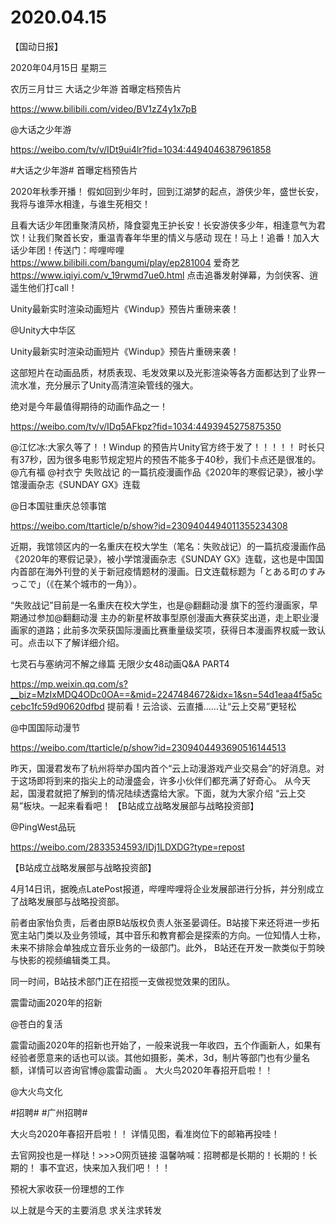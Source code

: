 # 2020.04.15

【国动日报】

2020年04月15日  星期三

农历三月廿三
 大话之少年游 首曝定档预告片

https://www.bilibili.com/video/BV1zZ4y1x7pB


@大话之少年游

https://weibo.com/tv/v/IDt9ui4lr?fid=1034:4494046387961858                             

#大话之少年游# 首曝定档预告片

2020年秋季开播！
假如回到少年时，回到江湖梦的起点，游侠少年，盛世长安，我将与谁萍水相逢，与谁生死相交！

且看大话少年团重聚清风桥，降食婴鬼王护长安！长安游侠多少年，相逢意气为君饮！让我们聚首长安，重温青春年华里的情义与感动
现在！马上！追番！加入大话少年团！传送门：哔哩哔哩 https://www.bilibili.com/bangumi/play/ep281004 爱奇艺  https://www.iqiyi.com/v_19rwmd7ue0.html 点击追番发射弹幕，为剑侠客、逍遥生他们打call！


Unity最新实时渲染动画短片《Windup》预告片重磅来袭！

@Unity大中华区                            

Unity最新实时渲染动画短片《Windup》预告片重磅来袭！

这部短片在动画品质，材质表现、毛发效果以及光影渲染等各方面都达到了业界一流水准，充分展示了Unity高清渲染管线的强大。

绝对是今年最值得期待的动画作品之一！

https://weibo.com/tv/v/IDq5AFkpz?fid=1034:4493945275875350

@江忆冰:大家久等了！！Windup 的预告片Unity官方终于发了！！！！！ 时长只有37秒，因为很多电影节规定短片的预告不能多于40秒，我们卡点还是很准的。@亢有福 @衬衣宁
  失败战记 的一篇抗疫漫画作品《2020年的寒假记录》，被小学馆漫画杂志《SUNDAY GX》连载

@日本国驻重庆总领事馆

https://weibo.com/ttarticle/p/show?id=2309404494011355234308                             

近期，我馆领区内的一名重庆在校大学生（笔名：失败战记）的一篇抗疫漫画作品《2020年的寒假记录》，被小学馆漫画杂志《SUNDAY GX》连载，这也是中国国内首部在海外刊登的关于新冠疫情题材的漫画。日文连载标题为「とある町のすみっこで」（《在某个城市的一角》）。

“失败战记”目前是一名重庆在校大学生，也是@翻翻动漫 旗下的签约漫画家，早期通过参加@翻翻动漫 主办的新星杯故事型原创漫画大赛获奖出道，走上职业漫画家的道路；此前多次荣获国际漫画比赛重量级奖项，获得日本漫画界权威一致认可。点击以下了解详细介绍。


七灵石与塞纳河不解之缘篇 无限少女48动画Q&A PART4

https://mp.weixin.qq.com/s?__biz=MzIxMDQ4ODc0OA==&mid=2247484672&idx=1&sn=54d1eaa4f5a5ccebc1fc59d90620dfbd
提前看！云洽谈、云直播……让“云上交易”更轻松

@中国国际动漫节

https://weibo.com/ttarticle/p/show?id=2309404493690516144513

昨天，国漫君发布了杭州将举办国内首个“云上动漫游戏产业交易会”的好消息。对于这场即将到来的指尖上的动漫盛会，许多小伙伴们都充满了好奇心。 从今天起，国漫君就把了解到的情况陆续透露给大家。下面，就为大家介绍 “云上交易”板块。一起来看看吧！
【B站成立战略发展部与战略投资部】

@PingWest品玩

https://weibo.com/2833534593/IDj1LDXDG?type=repost

【B站成立战略发展部与战略投资部】

4月14日讯，据晚点LatePost报道，哔哩哔哩将企业发展部进行分拆，并分别成立了战略发展部与战略投资部。

前者由家怡负责，后者由原B站版权负责人张圣晏调任。B站接下来还将进一步拓宽主站门类以及业务领域，其中音乐和教育都会是探索的方向。一位知情人士称，未来不排除会单独成立音乐业务的一级部门。此外， B站还在开发一款类似于剪映与快影的视频编辑类工具。

同一时间，B站技术部门正在招揽一支做视觉效果的团队。


震雷动画2020年的招新

@苍白的复活                            

震雷动画2020年的招新也开始了，一般来说我一年收四，五个作画新人，如果有经验者愿意来的话也可以谈。其他如摄影，美术，3d，制片等部门也有少量名额，详情可以咨询官博@震雷动画 。
大火鸟2020年春招开启啦！！

@大火鸟文化                            

#招聘# #广州招聘#

大火鸟2020年春招开启啦！！
详情见图，看准岗位下的邮箱再投哇！


去官网投也是一样哒！>>>O网页链接 
温馨呐喊：招聘都是长期的！长期的！长期的！
事不宜迟，快来加入我们吧！！！

预祝大家收获一份理想的工作











以上就是今天的主要消息
求关注求转发



